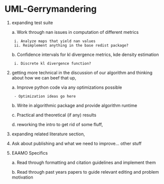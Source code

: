 # UML-Gerrymandering

1. expanding test suite

    a. Work through nan issues in computation of different metrics
    
        i. Analyze maps that yield nan values
        ii. Reimplement anything in the base redist package?
        
    b. Confidence intervals for kl divergence metrics, kde density estimation
    
        i. Discrete kl divergence function?
2. getting more technical in the discussion of our algorithm and thinking about how we can beef that up, 

    a. Improve python code via any optimizations possible
    
        - Optimization ideas go here
    b. Write in algorithmic package and provide algorithm runtime
    
    c. Practical and theoretical (if any) results
    
    d. reworking the intro to get rid of some fluff, 
    
3. expanding related literature section, 

4. Ask about publishing and what we need to improve… other stuff

5. EAAMO Specifics

    a. Read through formatting and citation guidelines and implement them
    
    b. Read through past years papers to guide relevant editing and problem motivation
    
